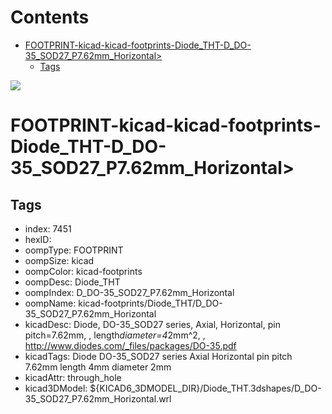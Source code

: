 



Contents
========

* [FOOTPRINT-kicad-kicad-footprints-Diode_THT-D_DO-35_SOD27_P7.62mm_Horizontal>](#footprint-kicad-kicad-footprints-diode_tht-d_do-35_sod27_p762mm_horizontal)
	* [Tags](#tags)
  
![][im]
# FOOTPRINT-kicad-kicad-footprints-Diode_THT-D_DO-35_SOD27_P7.62mm_Horizontal>

## Tags

- index: 7451
- hexID: 
- oompType: FOOTPRINT
- oompSize: kicad
- oompColor: kicad-footprints
- oompDesc: Diode_THT
- oompIndex: D_DO-35_SOD27_P7.62mm_Horizontal
- oompName: kicad-footprints/Diode_THT/D_DO-35_SOD27_P7.62mm_Horizontal
- kicadDesc: Diode, DO-35_SOD27 series, Axial, Horizontal, pin pitch=7.62mm, , length*diameter=4*2mm^2, , http://www.diodes.com/_files/packages/DO-35.pdf
- kicadTags: Diode DO-35_SOD27 series Axial Horizontal pin pitch 7.62mm  length 4mm diameter 2mm
- kicadAttr: through_hole
- kicad3DModel: ${KICAD6_3DMODEL_DIR}/Diode_THT.3dshapes/D_DO-35_SOD27_P7.62mm_Horizontal.wrl



[im]: image.png
